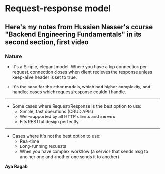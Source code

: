 # Request-response model

## Here's my notes from Hussien Nasser's course "Backend Engineering Fundamentals" in its second section, first video

### Nature

+ It's a Simple, elegant model. Where you have a tcp connection per request, connection closes when client recieves the response unless keep-alive header is set to true.

+ It's the base for the other models, which had higher complexity, and handled cases which request/response couldn't handle.
---
+ Some cases where Request/Response is the best option to use:
  + Simple, fast operations (CRUD APIs)
  + Well-supported by all HTTP clients and servers
  + Fits RESTful design perfectly
---
+ Cases where it's not the best option to use:
  + Real-time
  + Long-running requests
  + When you have complex workflow (a service that sends msg to another one and another one sends it to another)

**Aya Ragab**


